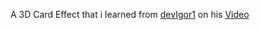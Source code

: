 A 3D Card Effect that i learned from [devIgor1](https://github.com/devIgor1) on his [Video](https://www.youtube.com/watch?v=dOoJz6zD2Ug)
